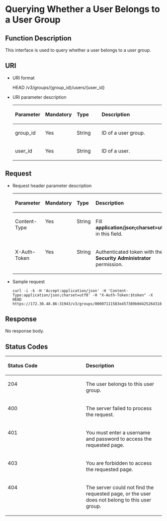 # Querying Whether a User Belongs to a User Group<a name="en-us_topic_0057845599"></a>

## Function Description<a name="section495175389414"></a>

This interface is used to query whether a user belongs to a user group.

## URI<a name="section3019338085013"></a>

-   URI format

    HEAD /v3/groups/\{group\_id\}/users/\{user\_id\}

-   URI parameter description

    <a name="en-us_topic_0032920307_table36168141"></a>
    <table><thead align="left"><tr id="en-us_topic_0032920307_row15662289"><th class="cellrowborder" valign="top" width="19.36%" id="mcps1.1.5.1.1"><p id="en-us_topic_0032920307_p60685926"><a name="en-us_topic_0032920307_p60685926"></a><a name="en-us_topic_0032920307_p60685926"></a><strong id="b842352706112123"><a name="b842352706112123"></a><a name="b842352706112123"></a>Parameter</strong></p>
    </th>
    <th class="cellrowborder" valign="top" width="19.24%" id="mcps1.1.5.1.2"><p id="en-us_topic_0032920307_p16612996"><a name="en-us_topic_0032920307_p16612996"></a><a name="en-us_topic_0032920307_p16612996"></a><strong id="a105e6ed8c3de4c5a9dde97ae5a71071e_1"><a name="a105e6ed8c3de4c5a9dde97ae5a71071e_1"></a><a name="a105e6ed8c3de4c5a9dde97ae5a71071e_1"></a>Mandatory</strong></p>
    </th>
    <th class="cellrowborder" valign="top" width="17.18%" id="mcps1.1.5.1.3"><p id="en-us_topic_0032920307_p3475410"><a name="en-us_topic_0032920307_p3475410"></a><a name="en-us_topic_0032920307_p3475410"></a><strong id="b842352706143526_1"><a name="b842352706143526_1"></a><a name="b842352706143526_1"></a>Type</strong></p>
    </th>
    <th class="cellrowborder" valign="top" width="44.22%" id="mcps1.1.5.1.4"><p id="en-us_topic_0032920307_p13072760"><a name="en-us_topic_0032920307_p13072760"></a><a name="en-us_topic_0032920307_p13072760"></a><strong id="b20601766145329_1"><a name="b20601766145329_1"></a><a name="b20601766145329_1"></a>Description</strong></p>
    </th>
    </tr>
    </thead>
    <tbody><tr id="en-us_topic_0032920307_row52260639"><td class="cellrowborder" valign="top" width="19.36%" headers="mcps1.1.5.1.1 "><p id="en-us_topic_0032920307_p5253358"><a name="en-us_topic_0032920307_p5253358"></a><a name="en-us_topic_0032920307_p5253358"></a>group_id</p>
    </td>
    <td class="cellrowborder" valign="top" width="19.24%" headers="mcps1.1.5.1.2 "><p id="en-us_topic_0032920307_p22868878"><a name="en-us_topic_0032920307_p22868878"></a><a name="en-us_topic_0032920307_p22868878"></a>Yes</p>
    </td>
    <td class="cellrowborder" valign="top" width="17.18%" headers="mcps1.1.5.1.3 "><p id="en-us_topic_0032920307_p40439847"><a name="en-us_topic_0032920307_p40439847"></a><a name="en-us_topic_0032920307_p40439847"></a>String</p>
    </td>
    <td class="cellrowborder" valign="top" width="44.22%" headers="mcps1.1.5.1.4 "><p id="en-us_topic_0032920307_p54402144"><a name="en-us_topic_0032920307_p54402144"></a><a name="en-us_topic_0032920307_p54402144"></a>ID of a user group.</p>
    </td>
    </tr>
    <tr id="row980208103522"><td class="cellrowborder" valign="top" width="19.36%" headers="mcps1.1.5.1.1 "><p id="p8821877103522"><a name="p8821877103522"></a><a name="p8821877103522"></a>user_id</p>
    </td>
    <td class="cellrowborder" valign="top" width="19.24%" headers="mcps1.1.5.1.2 "><p id="p43483414103522"><a name="p43483414103522"></a><a name="p43483414103522"></a>Yes</p>
    </td>
    <td class="cellrowborder" valign="top" width="17.18%" headers="mcps1.1.5.1.3 "><p id="p32495677103522"><a name="p32495677103522"></a><a name="p32495677103522"></a>String</p>
    </td>
    <td class="cellrowborder" valign="top" width="44.22%" headers="mcps1.1.5.1.4 "><p id="p14904143103522"><a name="p14904143103522"></a><a name="p14904143103522"></a>ID of a user.</p>
    </td>
    </tr>
    </tbody>
    </table>


## **Request**<a name="section1437107585444"></a>

-   Request header parameter description

    <a name="en-us_topic_0032920307_table21736211"></a>
    <table><thead align="left"><tr id="en-us_topic_0032920307_row48433347"><th class="cellrowborder" valign="top" width="19.49%" id="mcps1.1.5.1.1"><p id="en-us_topic_0032920307_p30787047"><a name="en-us_topic_0032920307_p30787047"></a><a name="en-us_topic_0032920307_p30787047"></a><strong id="a173ae121cc9e48328ca613e72f2a1504"><a name="a173ae121cc9e48328ca613e72f2a1504"></a><a name="a173ae121cc9e48328ca613e72f2a1504"></a>Parameter</strong></p>
    </th>
    <th class="cellrowborder" valign="top" width="18.86%" id="mcps1.1.5.1.2"><p id="en-us_topic_0032920307_p10722842"><a name="en-us_topic_0032920307_p10722842"></a><a name="en-us_topic_0032920307_p10722842"></a><strong id="a105e6ed8c3de4c5a9dde97ae5a71071e_3"><a name="a105e6ed8c3de4c5a9dde97ae5a71071e_3"></a><a name="a105e6ed8c3de4c5a9dde97ae5a71071e_3"></a>Mandatory</strong></p>
    </th>
    <th class="cellrowborder" valign="top" width="17.57%" id="mcps1.1.5.1.3"><p id="en-us_topic_0032920307_p63243911"><a name="en-us_topic_0032920307_p63243911"></a><a name="en-us_topic_0032920307_p63243911"></a><strong id="b842352706143526_3"><a name="b842352706143526_3"></a><a name="b842352706143526_3"></a>Type</strong></p>
    </th>
    <th class="cellrowborder" valign="top" width="44.080000000000005%" id="mcps1.1.5.1.4"><p id="en-us_topic_0032920307_p22483156"><a name="en-us_topic_0032920307_p22483156"></a><a name="en-us_topic_0032920307_p22483156"></a><strong id="b20601766145329_3"><a name="b20601766145329_3"></a><a name="b20601766145329_3"></a>Description</strong></p>
    </th>
    </tr>
    </thead>
    <tbody><tr id="en-us_topic_0032920307_row9196329"><td class="cellrowborder" valign="top" width="19.49%" headers="mcps1.1.5.1.1 "><p id="en-us_topic_0032920307_p6705199"><a name="en-us_topic_0032920307_p6705199"></a><a name="en-us_topic_0032920307_p6705199"></a>Content-Type</p>
    </td>
    <td class="cellrowborder" valign="top" width="18.86%" headers="mcps1.1.5.1.2 "><p id="en-us_topic_0032920307_p6250253"><a name="en-us_topic_0032920307_p6250253"></a><a name="en-us_topic_0032920307_p6250253"></a>Yes</p>
    </td>
    <td class="cellrowborder" valign="top" width="17.57%" headers="mcps1.1.5.1.3 "><p id="en-us_topic_0032920307_p36508524"><a name="en-us_topic_0032920307_p36508524"></a><a name="en-us_topic_0032920307_p36508524"></a>String</p>
    </td>
    <td class="cellrowborder" valign="top" width="44.080000000000005%" headers="mcps1.1.5.1.4 "><p id="en-us_topic_0032920307_p4400500"><a name="en-us_topic_0032920307_p4400500"></a><a name="en-us_topic_0032920307_p4400500"></a>Fill <strong id="b842352706161331"><a name="b842352706161331"></a><a name="b842352706161331"></a>application/json;charset=utf8</strong> in this field.</p>
    </td>
    </tr>
    <tr id="en-us_topic_0032920307_row39604502"><td class="cellrowborder" valign="top" width="19.49%" headers="mcps1.1.5.1.1 "><p id="en-us_topic_0032920307_p53848109"><a name="en-us_topic_0032920307_p53848109"></a><a name="en-us_topic_0032920307_p53848109"></a>X-Auth-Token</p>
    </td>
    <td class="cellrowborder" valign="top" width="18.86%" headers="mcps1.1.5.1.2 "><p id="en-us_topic_0032920307_p66729601"><a name="en-us_topic_0032920307_p66729601"></a><a name="en-us_topic_0032920307_p66729601"></a>Yes</p>
    </td>
    <td class="cellrowborder" valign="top" width="17.57%" headers="mcps1.1.5.1.3 "><p id="en-us_topic_0032920307_p36388601"><a name="en-us_topic_0032920307_p36388601"></a><a name="en-us_topic_0032920307_p36388601"></a>String</p>
    </td>
    <td class="cellrowborder" valign="top" width="44.080000000000005%" headers="mcps1.1.5.1.4 "><p id="p3946364911720"><a name="p3946364911720"></a><a name="p3946364911720"></a>Authenticated token with the <strong id="b750798910387"><a name="b750798910387"></a><a name="b750798910387"></a>Security Administrator</strong> permission.</p>
    </td>
    </tr>
    </tbody>
    </table>


-   Sample request

    ```
    curl -i -k -H 'Accept:application/json' -H 'Content-Type:application/json;charset=utf8' -H "X-Auth-Token:$token" -X HEAD https://172.30.48.86:31943/v3/groups/00007111583e457389b0d4252643181b/users/edb66d2b656c43d0b67fb143d670bb3a
    ```


## Response<a name="section8667210111114"></a>

No response body.

## **Status Codes**<a name="section5556784894735"></a>

<a name="en-us_topic_0032920307_table25927028"></a>
<table><thead align="left"><tr id="en-us_topic_0032920307_row10578662"><th class="cellrowborder" valign="top" width="50%" id="mcps1.1.3.1.1"><p id="en-us_topic_0032920307_p51565323"><a name="en-us_topic_0032920307_p51565323"></a><a name="en-us_topic_0032920307_p51565323"></a><strong id="b37286657175230"><a name="b37286657175230"></a><a name="b37286657175230"></a>Status Code</strong></p>
</th>
<th class="cellrowborder" valign="top" width="50%" id="mcps1.1.3.1.2"><p id="en-us_topic_0032920307_p16041657"><a name="en-us_topic_0032920307_p16041657"></a><a name="en-us_topic_0032920307_p16041657"></a><strong id="b20601766145329_5"><a name="b20601766145329_5"></a><a name="b20601766145329_5"></a>Description</strong></p>
</th>
</tr>
</thead>
<tbody><tr id="en-us_topic_0032920307_row24305815"><td class="cellrowborder" valign="top" width="50%" headers="mcps1.1.3.1.1 "><p id="en-us_topic_0032920307_p22613965"><a name="en-us_topic_0032920307_p22613965"></a><a name="en-us_topic_0032920307_p22613965"></a>204</p>
</td>
<td class="cellrowborder" valign="top" width="50%" headers="mcps1.1.3.1.2 "><p id="en-us_topic_0032920307_p19791876"><a name="en-us_topic_0032920307_p19791876"></a><a name="en-us_topic_0032920307_p19791876"></a>The user belongs to this user group.</p>
</td>
</tr>
<tr id="en-us_topic_0032920307_row43909159"><td class="cellrowborder" valign="top" width="50%" headers="mcps1.1.3.1.1 "><p id="en-us_topic_0032920307_p66980994"><a name="en-us_topic_0032920307_p66980994"></a><a name="en-us_topic_0032920307_p66980994"></a>400</p>
</td>
<td class="cellrowborder" valign="top" width="50%" headers="mcps1.1.3.1.2 "><p id="en-us_topic_0032920307_p56751409"><a name="en-us_topic_0032920307_p56751409"></a><a name="en-us_topic_0032920307_p56751409"></a>The server failed to process the request.</p>
</td>
</tr>
<tr id="row460808479497"><td class="cellrowborder" valign="top" width="50%" headers="mcps1.1.3.1.1 "><p id="p120744399497"><a name="p120744399497"></a><a name="p120744399497"></a>401</p>
</td>
<td class="cellrowborder" valign="top" width="50%" headers="mcps1.1.3.1.2 "><p id="p385055099497"><a name="p385055099497"></a><a name="p385055099497"></a>You must enter a username and password to access the requested page.</p>
</td>
</tr>
<tr id="en-us_topic_0032920307_row41000636"><td class="cellrowborder" valign="top" width="50%" headers="mcps1.1.3.1.1 "><p id="en-us_topic_0032920307_p32717189"><a name="en-us_topic_0032920307_p32717189"></a><a name="en-us_topic_0032920307_p32717189"></a>403</p>
</td>
<td class="cellrowborder" valign="top" width="50%" headers="mcps1.1.3.1.2 "><p id="en-us_topic_0032920307_p32846614"><a name="en-us_topic_0032920307_p32846614"></a><a name="en-us_topic_0032920307_p32846614"></a>You are forbidden to access the requested page.</p>
</td>
</tr>
<tr id="row2569718985351"><td class="cellrowborder" valign="top" width="50%" headers="mcps1.1.3.1.1 "><p id="p2994811485351"><a name="p2994811485351"></a><a name="p2994811485351"></a>404</p>
</td>
<td class="cellrowborder" valign="top" width="50%" headers="mcps1.1.3.1.2 "><p id="p987817085351"><a name="p987817085351"></a><a name="p987817085351"></a>The server could not find the requested page, or the user does not belong to this user group.</p>
</td>
</tr>
</tbody>
</table>

